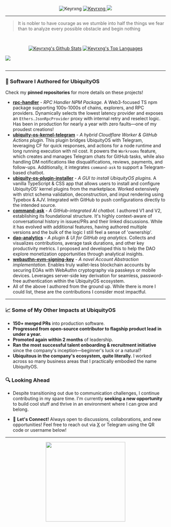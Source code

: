 <div>

  <div align="center">
    <img src="https://komarev.com/ghpvc/?username=Keyrxng&color=blueviolet&style=flat-square" alt="Keyrxng" />
    <a href="https://github.com/Keyrxng" target="_blank">
    <img src="https://img.shields.io/github/followers/Keyrxng?color=blueviolet&label=Follow%20My%20GitHub&logo=github&style=flat-square" alt="Keyrxng" />
    </a>
    <a href="https://twitter.com/intent/follow?screen_name=Keyrxng" target="_blank">
    <img src="https://img.shields.io/twitter/follow/Keyrxng?color=blueviolet&label=Follow%20My%20Twitter&logo=twitter&style=flat-square">
    </a>
  </div>
  
  
  
</div>
<hr/>

> It is nobler to have courage as we stumble into half the things we fear than to analyze every possible obstacle and begin nothing

<br/>
  <p align="center">
    <a href="https://github.com/keyrxng/github-readme-stats"><img alt="Keyrxng's Github Stats" src="https://github-readme-stats.vercel.app/api?username=keyrxng&show_icons=true&count_private=true&theme=react&hide_border=true&bg_color=0D1117" /></a>
    <a href="https://github.com/keyrxng/github-readme-stats"><img alt="Keyrxng's Top Languages" src="https://github-readme-stats.vercel.app/api/top-langs/?username=keyrxng&langs_count=8&count_private=true&layout=compact&theme=react&hide_border=true&bg_color=0D1117" /></a>
  <br/>
   </p>

  <div>
    <img align="center" src="https://github-profile-trophy.vercel.app/?username=keyrxng&theme=darkhub&column=-1&margin-w=15&show_icons=true&rank_icon=github">
  </div>
  <br/>

---


### 🚀 Software I Authored for UbiquityOS

Check my **pinned repositories** for more details on these projects!

- **[rpc-handler](https://github.com/Keyrxng/web3-rpc-racer-1)** - *RPC Handler NPM Package.* A Web3-focused TS npm package supporting 100s-1000s of chains, explorers, and RPC providers. Dynamically selects the lowest latency provider and exposes an `Ethers.JsonRpcProvider` proxy with internal retry and reselect logic. Has been in production for nearly a year with zero faults—one of my proudest creations!
- **[ubiquity-os-kernel-telegram](https://github.com/ubq-testing/telegram--bot)** - *A hybrid Cloudflare Worker & GitHub Actions plugin.* This plugin bridges UbiquityOS with Telegram, leveraging CF for quick responses, and actions for a node runtime and long running execution with nil cost. It powers the `Workrooms` feature, which creates and manages Telegram chats for GitHub tasks, while also handling DM notifications like disqualifications, reviews, payments, and follow-ups. Additionally, it integrates `command-ask` to support a Telegram-based chatbot.
- **[ubiquity-os-plugin-installer](https://github.com/ubq-testing/ubiquity-os-plugin-installer)** - *A GUI to install UbiquityOS plugins.* A vanilla TypeScript & CSS app that allows users to install and configure UbiquityOS' kernel plugins from the marketplace. Worked extensively with strict schema validation, deconstruction, and input rendering using Typebox & AJV. Integrated with GitHub to push configurations directly to the intended source.
- **[command-ask](https://github.com/ubq-testing/ask-plugin)** - *A GitHub-integrated AI chatbot.* I authored V1 and V2, establishing its foundational structure. It's highly context-aware of conversational history in issues/PRs and their linked discussions. While it has evolved with additional features, having authored multiple versions and the bulk of the logic I still feel a sense of 'ownership'.
- **[dao-analytics](https://github.com/ubiquity-os/dao-analytics)** - *A plugin & UI for GitHub org analytics.* Collects and visualizes contributions, average task durations, and other key productivity metrics. I proposed and developed this to help the DAO explore monetization opportunities through analytical insights.
- **[webauthn-evm-signing-key](https://github.com/ubiquity/webauthn-evm-signing-key)** - *A novel Account Abstraction implementation.* Enables truly wallet-less blockchain accounts by securing EOAs with WebAuthn cryptography via passkeys or mobile devices. Leverages server-side key derivation for seamless, password-free authentication within the UbiquityOS ecosystem.
- All of the above I authored from the ground up. While there is more I could list, these are the contributions I consider most impactful.


---

### 📈 Some of My Other Impacts at UbiquityOS

- **150+ merged PRs** into production software.
- **Progressed from open-source contributor to flagship product lead in under a year.**
- **Promoted again within 2 months** of leadership.
- **Ran the most successful talent onboarding & recruitment initiative** since the company's inception—beginner's luck or a natural?
- **Ubiquitous in the company's ecosystem, quite literally.** I worked across so many business areas that I practically embodied the name UbiquityOS.

### 🔍 Looking Ahead

- Despite transitioning out due to communication challenges, I continue contributing in my spare time. I'm currently **seeking a new opportunity** to build cool stuff and thrive in an environment where I can grow and belong.

- 💬 **Let's Connect!** Always open to discussions, collaborations, and new opportunities! Feel free to reach out via [X](https://X.com/Keyrxng) or Telegram using the QR code or username below!

---


<div align="center">
<img src="https://github.com/user-attachments/assets/2f415e9a-d81f-4b64-ac57-e597292ca64f" width="250" align="center">
</div>
